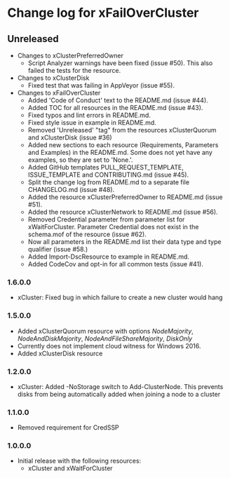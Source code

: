 # Change log for xFailOverCluster

## Unreleased

- Changes to xClusterPreferredOwner
  - Script Analyzer warnings have been fixed (issue #50). This also failed the tests for the resource.
- Changes to xClusterDisk
  - Fixed test that was failing in  AppVeyor (issue #55).
- Changes to xFailOverCluster
  - Added 'Code of Conduct' text to the README.md (issue #44).
  - Added TOC for all resources in the README.md (issue #43).
  - Fixed typos and lint errors in README.md.
  - Fixed style issue in example in README.md.
  - Removed 'Unreleased' "tag" from the resources xClusterQuorum and xClusterDisk (issue #36)
  - Added new sections to each resource (Requirements, Parameters and Examples) in the README.md. Some does not yet have any examples, so they are set to 'None.'.
  - Added GitHub templates PULL\_REQUEST\_TEMPLATE, ISSUE_TEMPLATE and CONTRIBUTING.md (issue #45).
  - Split the change log from README.md to a separate file CHANGELOG.md (issue #48).
  - Added the resource xClusterPreferredOwner to README.md (issue #51).
  - Added the resource xClusterNetwork to README.md (issue #56).
  - Removed Credential parameter from parameter list for xWaitForCluster. Parameter Credential does not exist in the schema.mof of the resource (issue #62).
  - Now all parameters in the README.md list their data type and type qualifier (issue #58.)
  - Added Import-DscResource to example in README.md.
  - Added CodeCov and opt-in for all common tests (issue #41).

### 1.6.0.0

- xCluster: Fixed bug in which failure to create a new cluster would hang

### 1.5.0.0

- Added xClusterQuorum resource with options *NodeMajority*, *NodeAndDiskMajority*, *NodeAndFileShareMajority*, *DiskOnly*
- Currently does not implement cloud witness for Windows 2016.
- Added xClusterDisk resource

### 1.2.0.0

- xCluster: Added -NoStorage switch to Add-ClusterNode. This prevents disks from being automatically added when joining a node to a cluster

### 1.1.0.0

- Removed requirement for CredSSP

### 1.0.0.0

- Initial release with the following resources:
  - xCluster and xWaitForCluster
